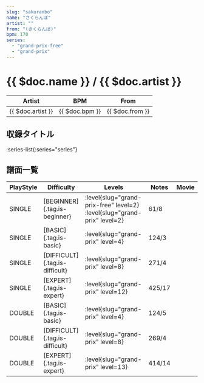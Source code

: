 ```yaml
---
slug: "sakuranbo"
name: "さくらんぼ"
artist: ""
from: "(さくらんぼ)"
bpm: 170
series:
  - "grand-prix-free"
  - "grand-prix"
---
```


# {{ $doc.name }} / {{ $doc.artist }}

|Artist|BPM|From|
|------|---|----|
|{{ $doc.artist }}|{{ $doc.bpm }}|{{ $doc.from }}|

## 収録タイトル

:series-list{:series="series"}

## 譜面一覧

|PlayStyle|Difficulty|Levels|Notes|Movie|
|---------|----------|------|-----|-----|
|SINGLE|[BEGINNER]{.tag.is-beginner}|<div class="field is-grouped is-grouped-multiline"> :level{slug="grand-prix-free" level=2} :level{slug="grand-prix" level=2}</div>|61/8||
|SINGLE|[BASIC]{.tag.is-basic}|<div class="field is-grouped is-grouped-multiline"> :level{slug="grand-prix" level=4}</div>|124/3||
|SINGLE|[DIFFICULT]{.tag.is-difficult}|<div class="field is-grouped is-grouped-multiline"> :level{slug="grand-prix" level=8}</div>|271/4||
|SINGLE|[EXPERT]{.tag.is-expert}|<div class="field is-grouped is-grouped-multiline"> :level{slug="grand-prix" level=12}</div>|425/17||
|DOUBLE|[BASIC]{.tag.is-basic}|<div class="field is-grouped is-grouped-multiline"> :level{slug="grand-prix" level=4}</div>|124/5||
|DOUBLE|[DIFFICULT]{.tag.is-difficult}|<div class="field is-grouped is-grouped-multiline"> :level{slug="grand-prix" level=8}</div>|269/4||
|DOUBLE|[EXPERT]{.tag.is-expert}|<div class="field is-grouped is-grouped-multiline"> :level{slug="grand-prix" level=13}</div>|414/14||
